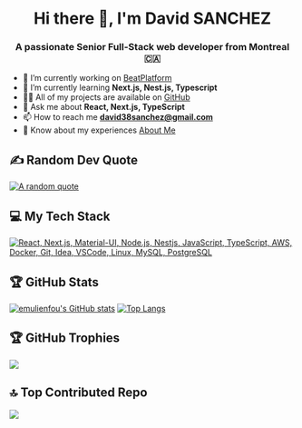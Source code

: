 <h1 align="center">Hi there 👋, I'm David SANCHEZ</h1>
<h3 align="center">A passionate Senior Full-Stack web developer from Montreal 🇨🇦</h3>

- 🔭 I’m currently working on [BeatPlatform](https://beatplatform.davidsanchez.me)
- 🌱 I’m currently learning **Next.js, Nest.js, Typescript**
- 👨‍💻 All of my projects are available on [GitHub](https://github.com/emulienfou?tab=repositories)
- 💬 Ask me about **React, Next.js, TypeScript**
- 📫 How to reach me **david38sanchez@gmail.com**
- 📄 Know about my experiences [About Me](https://davidsanchez.me/about)

## ✍️ Random Dev Quote
[![A random quote](https://quotes-github-readme.vercel.app/api?type=horizontal&theme=dark)](https://github.com/piyushsuthar/github-readme-quotes)

## 💻 My Tech Stack
[![React, Next.js, Material-UI, Node.js, Nestjs, JavaScript, TypeScript, AWS, Docker, Git, Idea, VSCode, Linux, MySQL, PostgreSQL](https://skillicons.dev/icons?i=react,next,materialui,nodejs,nestjs,js,ts,aws,docker,git,idea,vscode,linux,mysql,postgres)](https://skillicons.dev)

## 🏆 GitHub Stats
[![emulienfou's GitHub stats](https://github-readme-stats.vercel.app/api?username=emulienfou&show=reviews,discussions_started,discussions_answered,prs_merged,prs_merged_percentage&show_icons=true&theme=dark&hide_border=true)](https://github.com/anuraghazra/github-readme-stats)
[![Top Langs](https://github-readme-stats.vercel.app/api/top-langs/?username=emulienfou&hide=c,m4&langs_count=10&theme=dark&hide_border=true)](https://github.com/anuraghazra/github-readme-stats)

## 🏆 GitHub Trophies
![](https://github-profile-trophy.vercel.app/?username=emulienfou&theme=monokai&no-frame=true&no-bg=true&margin-w=4)

## 🔝 Top Contributed Repo
![](https://github-contributor-stats.vercel.app/api?username=emulienfou&limit=5&theme=dark&combine_all_yearly_contributions=true)
<!--
**emulienfou/emulienfou** is a ✨ _special_ ✨ repository because its `README.md` (this file) appears on your GitHub profile.

Here are some ideas to get you started:

- 🔭 I’m currently working on ...
- 🌱 I’m currently learning ...
- 👯 I’m looking to collaborate on ...
- 🤔 I’m looking for help with ...
- 💬 Ask me about ...
- 📫 How to reach me: ...
- 😄 Pronouns: ...
- ⚡ Fun fact: ...
-->
